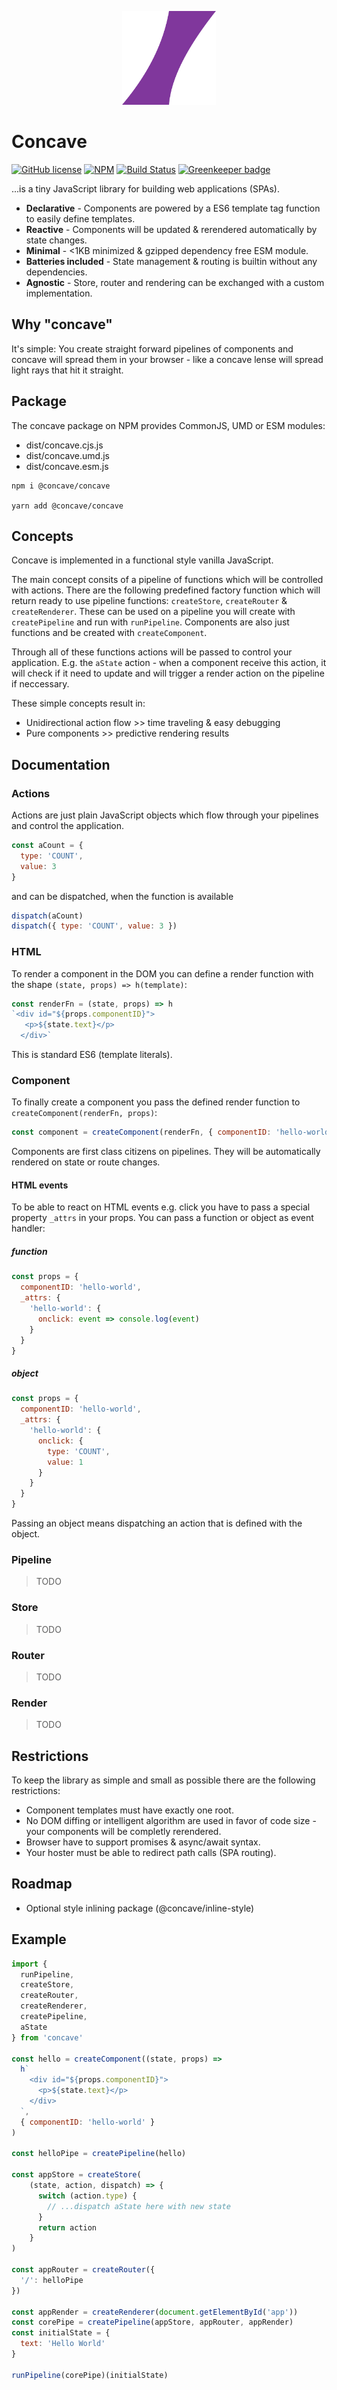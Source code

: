 <p align="center">
  <img width="150px" src="logo.png">
</p>

# Concave

[![GitHub license](https://img.shields.io/badge/license-MIT-blue.svg)](https://github.com/concave-org/concave/blob/master/LICENSE)
[![NPM](https://img.shields.io/npm/v/@concave/concave.svg)](https://www.npmjs.com/package/@concave/concave)
[![Build Status](https://travis-ci.org/concave-org/concave.svg?branch=master)](https://travis-ci.org/concave-org/concave)
[![Greenkeeper badge](https://badges.greenkeeper.io/concave-org/concave.svg)](https://greenkeeper.io/)

...is a tiny JavaScript library for building web applications (SPAs).

- **Declarative** - Components are powered by a ES6 template tag function to easily define templates.
- **Reactive** - Components will be updated & rerendered automatically by state changes.
- **Minimal** - <1KB minimized & gzipped dependency free ESM module.
- **Batteries included** - State management & routing is builtin without any dependencies.
- **Agnostic** - Store, router and rendering can be exchanged with a custom implementation.

## Why "concave"

It's simple: You create straight forward pipelines of components and concave will spread them in your browser - like a concave lense will spread light rays that hit it straight.

## Package

The concave package on NPM provides CommonJS, UMD or ESM modules:

- dist/concave.cjs.js
- dist/concave.umd.js
- dist/concave.esm.js

```shell
npm i @concave/concave

yarn add @concave/concave
```

## Concepts

Concave is implemented in a functional style vanilla JavaScript.

The main concept consits of a pipeline of functions which will be controlled with actions.
There are the following predefined factory function which will return ready to use pipeline functions: `createStore`, `createRouter` & `createRenderer`. These can be used on a pipeline you will create with `createPipeline` and run with `runPipeline`.
Components are also just functions and be created with `createComponent`.

Through all of these functions actions will be passed to control your application. E.g. the `aState` action - when a component receive this action, it will check if it need to update and will trigger a render action on the pipeline if neccessary.

These simple concepts result in:

- Unidirectional action flow >> time traveling & easy debugging
- Pure components >> predictive rendering results

## Documentation

### Actions

Actions are just plain JavaScript objects which flow through your pipelines and control the application.

```javascript
const aCount = {
  type: 'COUNT',
  value: 3
}
```

and can be dispatched, when the function is available

```javascript
dispatch(aCount)
dispatch({ type: 'COUNT', value: 3 })
```

### HTML

To render a component in the DOM you can define a render function with the shape `(state, props) => h(template)`:

```javascript
const renderFn = (state, props) => h
`<div id="${props.componentID}">
   <p>${state.text}</p>
  </div>`
```

This is standard ES6 (template literals).

### Component

To finally create a component you pass the defined render function to `createComponent(renderFn, props)`:

```javascript
const component = createComponent(renderFn, { componentID: 'hello-world' })
```

Components are first class citizens on pipelines. They will be automatically rendered on state or route changes.

#### HTML events

To be able to react on HTML events e.g. click you have to pass a special property `_attrs` in your props. You can pass a function or object as event handler:

##### function

```javascript
const props = {
  componentID: 'hello-world',
  _attrs: {
    'hello-world': {
      onclick: event => console.log(event)
    }
  }
}
```

##### object

```javascript
const props = {
  componentID: 'hello-world',
  _attrs: {
    'hello-world': {
      onclick: {
        type: 'COUNT',
        value: 1
      }
    }
  }
}
```

Passing an object means dispatching an action that is defined with the object.

### Pipeline

> TODO

### Store

> TODO

### Router

> TODO

### Render

> TODO

## Restrictions

To keep the library as simple and small as possible there are the following restrictions:

- Component templates must have exactly one root.
- No DOM diffing or intelligent algorithm are used in favor of code size - your components will be completly rerendered.
- Browser have to support promises & async/await syntax.
- Your hoster must be able to redirect path calls (SPA routing).

## Roadmap

- Optional style inlining package (@concave/inline-style)

## Example

```javascript
import {
  runPipeline,
  createStore,
  createRouter,
  createRenderer,
  createPipeline,
  aState
} from 'concave'

const hello = createComponent((state, props) =>
  h`
    <div id="${props.componentID}">
      <p>${state.text}</p>
    </div>
  `,
  { componentID: 'hello-world' }
)

const helloPipe = createPipeline(hello)

const appStore = createStore(
    (state, action, dispatch) => {
      switch (action.type) {
        // ...dispatch aState here with new state
      }
      return action
    }
)

const appRouter = createRouter({
  '/': helloPipe
})

const appRender = createRenderer(document.getElementById('app'))
const corePipe = createPipeline(appStore, appRouter, appRender)
const initialState = {
  text: 'Hello World'
}

runPipeline(corePipe)(initialState)
```
